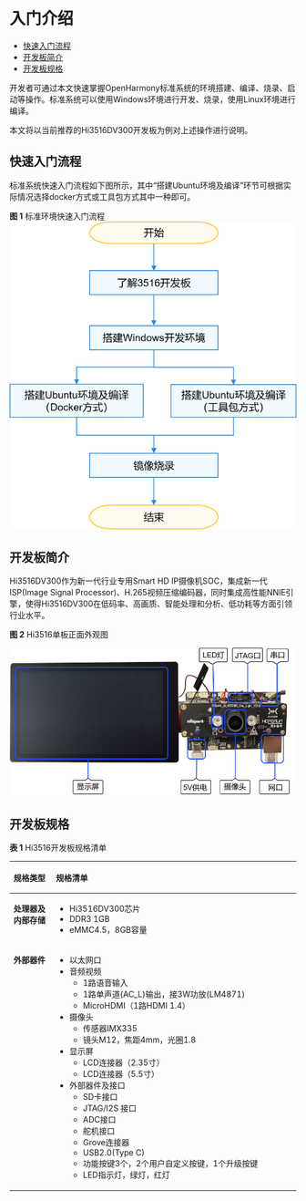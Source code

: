 # 入门介绍<a name="ZH-CN_TOPIC_0000001166764513"></a>

-   [快速入门流程](#section7825218111517)
-   [开发板简介](#zh-cn_topic_0000001053666242_section047719215429)
-   [开发板规格](#zh-cn_topic_0000001053666242_section15192203316533)

开发者可通过本文快速掌握OpenHarmony标准系统的环境搭建、编译、烧录、启动等操作。标准系统可以使用Windows环境进行开发、烧录，使用Linux环境进行编译。

本文将以当前推荐的Hi3516DV300开发板为例对上述操作进行说明。

## 快速入门流程<a name="section7825218111517"></a>

标准系统快速入门流程如下图所示，其中“搭建Ubuntu环境及编译”环节可根据实际情况选择docker方式或工具包方式其中一种即可。

**图 1**  标准环境快速入门流程<a name="fig3374426164717"></a>  
![](figures/标准环境快速入门流程.png "标准环境快速入门流程")

## 开发板简介<a name="zh-cn_topic_0000001053666242_section047719215429"></a>

Hi3516DV300作为新一代行业专用Smart HD IP摄像机SOC，集成新一代ISP\(Image Signal Processor\)、H.265视频压缩编码器，同时集成高性能NNIE引擎，使得Hi3516DV300在低码率、高画质、智能处理和分析、低功耗等方面引领行业水平。

**图 2**  Hi3516单板正面外观图<a name="zh-cn_topic_0000001053666242_fig11402183715219"></a>  


![](figures/3516正面-16.png)

## 开发板规格<a name="zh-cn_topic_0000001053666242_section15192203316533"></a>

**表 1**  Hi3516开发板规格清单

<a name="zh-cn_topic_0000001053666242_table31714894311"></a>
<table><thead align="left"><tr id="zh-cn_topic_0000001053666242_row10171198194310"><th class="cellrowborder" valign="top" width="14.77%" id="mcps1.2.3.1.1"><p id="zh-cn_topic_0000001053666242_a2b235e9ed55f4338886788f140e648a0"><a name="zh-cn_topic_0000001053666242_a2b235e9ed55f4338886788f140e648a0"></a><a name="zh-cn_topic_0000001053666242_a2b235e9ed55f4338886788f140e648a0"></a>规格类型</p>
</th>
<th class="cellrowborder" valign="top" width="85.22999999999999%" id="mcps1.2.3.1.2"><p id="zh-cn_topic_0000001053666242_p9702458104014"><a name="zh-cn_topic_0000001053666242_p9702458104014"></a><a name="zh-cn_topic_0000001053666242_p9702458104014"></a>规格清单</p>
</th>
</tr>
</thead>
<tbody><tr id="zh-cn_topic_0000001053666242_row0171168114311"><td class="cellrowborder" valign="top" width="14.77%" headers="mcps1.2.3.1.1 "><p id="zh-cn_topic_0000001053666242_p1698185431418"><a name="zh-cn_topic_0000001053666242_p1698185431418"></a><a name="zh-cn_topic_0000001053666242_p1698185431418"></a><strong id="zh-cn_topic_0000001053666242_b127621861200"><a name="zh-cn_topic_0000001053666242_b127621861200"></a><a name="zh-cn_topic_0000001053666242_b127621861200"></a>处理器及内部存储</strong></p>
</td>
<td class="cellrowborder" valign="top" width="85.22999999999999%" headers="mcps1.2.3.1.2 "><a name="zh-cn_topic_0000001053666242_ul1147113537186"></a><a name="zh-cn_topic_0000001053666242_ul1147113537186"></a><ul id="zh-cn_topic_0000001053666242_ul1147113537186"><li>Hi3516DV300芯片</li><li>DDR3 1GB</li><li>eMMC4.5，8GB容量</li></ul>
</td>
</tr>
<tr id="zh-cn_topic_0000001053666242_row21721687435"><td class="cellrowborder" valign="top" width="14.77%" headers="mcps1.2.3.1.1 "><p id="zh-cn_topic_0000001053666242_p817216810435"><a name="zh-cn_topic_0000001053666242_p817216810435"></a><a name="zh-cn_topic_0000001053666242_p817216810435"></a><strong id="zh-cn_topic_0000001053666242_b1172016266246"><a name="zh-cn_topic_0000001053666242_b1172016266246"></a><a name="zh-cn_topic_0000001053666242_b1172016266246"></a>外部器件</strong></p>
</td>
<td class="cellrowborder" valign="top" width="85.22999999999999%" headers="mcps1.2.3.1.2 "><a name="zh-cn_topic_0000001053666242_ul179543016208"></a><a name="zh-cn_topic_0000001053666242_ul179543016208"></a><ul id="zh-cn_topic_0000001053666242_ul179543016208"><li>以太网口</li><li>音频视频<a name="zh-cn_topic_0000001053666242_ul5941311869"></a><a name="zh-cn_topic_0000001053666242_ul5941311869"></a><ul id="zh-cn_topic_0000001053666242_ul5941311869"><li>1路语音输入</li><li>1路单声道(AC_L)输出，接3W功放(LM4871)</li><li>MicroHDMI（1路HDMI 1.4）</li></ul>
</li><li>摄像头<a name="zh-cn_topic_0000001053666242_ul924263620"></a><a name="zh-cn_topic_0000001053666242_ul924263620"></a><ul id="zh-cn_topic_0000001053666242_ul924263620"><li>传感器IMX335</li><li>镜头M12，焦距4mm，光圈1.8</li></ul>
</li><li>显示屏<a name="zh-cn_topic_0000001053666242_ul101471711667"></a><a name="zh-cn_topic_0000001053666242_ul101471711667"></a><ul id="zh-cn_topic_0000001053666242_ul101471711667"><li>LCD连接器（2.35寸）</li><li>LCD连接器（5.5寸）</li></ul>
</li><li>外部器件及接口<a name="zh-cn_topic_0000001053666242_ul089255556"></a><a name="zh-cn_topic_0000001053666242_ul089255556"></a><ul id="zh-cn_topic_0000001053666242_ul089255556"><li>SD卡接口</li><li>JTAG/I2S 接口</li><li>ADC接口</li><li>舵机接口</li><li>Grove连接器</li><li>USB2.0(Type C)</li><li>功能按键3个，2个用户自定义按键，1个升级按键</li><li>LED指示灯，绿灯，红灯</li></ul>
</li></ul>
</td>
</tr>
</tbody>
</table>

